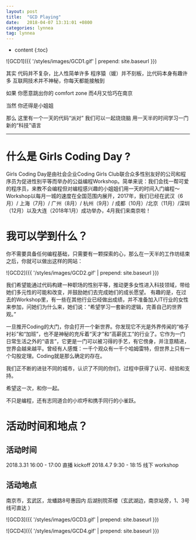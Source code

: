 ```yaml
---
layout: post
title:  "GCD Playing"
date:   2018-04-07 13:31:01 +0800
categories: lynnea
tag: lynnea
---
```


* content
{:toc}

 ![GCD1]({{ '/styles/images/GCD1.gif' | prepend: site.baseurl  }}) 

其实
代码并不复杂，比人性简单许多
程序猿（媛）并不刻板，比代码本身有趣许多
互联网技术并不神秘，你每天都能接触到

如果
你愿意跳出你的 comfort zone
而4月又恰巧在南京

当然
你还得是小姐姐

那么
这里有一个一天的代码“派对”
我们可以一起烧烧脑
用一天半的时间学习一门新的“科技”语言

************

# 什么是 Girls Coding Day ?

Girls Coding Day是由社会企业Coding Girls Club联合众多性别友好的公司和程序员为促进性别平等而举办的公益编程Workshop。简单来说：我们会找一帮可爱的程序员，来教不会编程但对编程感兴趣的小姐姐们用一天的时间入门编程～
Workshop以每月一城的速度在全国范围内展开，2017年，我们已经在武汉（6月）/ 上海（7月）/ 广州（8月）/ 杭州（9月）/ 成都（10月）/北京（11月）/深圳（12月）以及大连（2018年1月）成功举办，4月我们来南京啦！

# 我可以学到什么？

你不需要具备任何编程基础，只需要有一颗探索的心，那么在一天半的工作坊结束之后，你就可以做出这样的网站：

![GCD2]({{ '/styles/images/GCD2.gif' | prepend: site.baseurl  }}) 

我们希望能通过代码构建一种职场的性别平等，推动更多女性进入科技领域，带给她们多元性的可能和改变，并鼓励她们去完成她们的成长愿望。
有趣的是，在过去的Workshop里，有一些在其他行业已经做出成绩，并不准备加入IT行业的女性来参加，问她们为什么来，她们说：“希望学习一套新的逻辑，完善自己的世界观。”

一旦推开Coding的大门，你会打开一个新世界。你发现它不光是外界传闻的“格子衬衫”和“加班”，也不是神秘的充斥着“天才”和“高薪民工”的行业了。它作为一门日常生活之外的“语言”，它更是一门可以被习得的手艺，有它傍身，并注意精进，世界会越来越平。曾经有人感慨：一千个观众有一千个哈姆雷特，但世界上只有一个勾股定理。Coding就是那么确定的存在。

我们正不断的进驻不同的城市，认识了不同的你们，过程中获得了认可、经验和支持。
    
希望这一次，和你一起。

不只是编程，还有志同道合的小欢呼和携手同行的小雀跃。

# 活动时间和地点？

## 活动时间

2018.3.31    16:00 - 17:00 直播 kickoff
2018.4.7      9:30 - 18:15 线下 workshop

## 活动地点

南京市，玄武区，龙蟠路8号惠园内 后湖别院茶楼（玄武湖边，南京站旁，1、3号线可直达 ）


![GCD3]({{ '/styles/images/GCD3.gif' | prepend: site.baseurl  }}) 

![GCD4]({{ '/styles/images/GCD4.gif' | prepend: site.baseurl  }}) 

